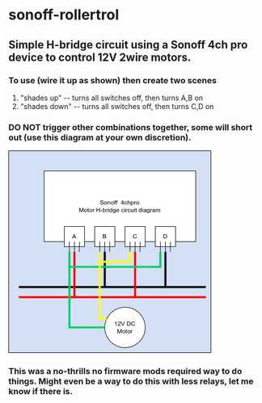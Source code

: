 # sonoff-rollertrol
## Simple H-bridge circuit using a Sonoff 4ch pro device to control 12V 2wire motors.   
### To use (wire it up as shown) then create two scenes 

1.  "shades up" -- turns all switches off, then turns A,B on
1.  "shades down" -- turns all switches off, then turns C,D on

### DO NOT trigger other combinations together, some will short out (use this diagram at your own discretion).

![alt text](https://github.com/bquandt/sonoff-rollertrol/blob/main/sonoff-h-bridge.png "Sonoff H-Bridge")

### This was a no-thrills no firmware mods required way to do things.   Might even be a way to do this with less relays, let me know if there is.
